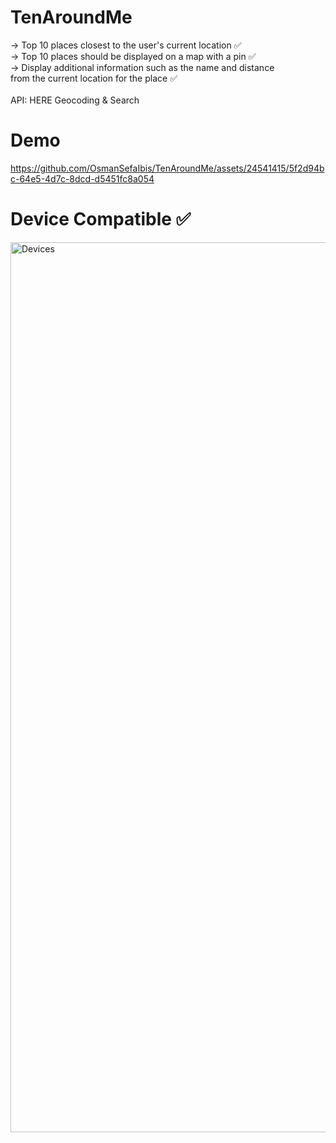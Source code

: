 # TenAroundMe
-> Top 10 places closest to the user's current location ✅ <br />
-> Top 10 places should be displayed on a map with a pin ✅ <br />
-> Display additional information such as the name and distance <br />
    from the current location for the place ✅ <br />
<br />API: HERE Geocoding & Search 
# Demo
https://github.com/OsmanSefaIbis/TenAroundMe/assets/24541415/5f2d94bc-64e5-4d7c-8dcd-d5451fc8a054
# Device Compatible ✅
<img width="1424" alt="Devices" src="https://github.com/OsmanSefaIbis/TenAroundMe/assets/24541415/f128131d-2141-4c3d-90ce-6eb6d6492499">

